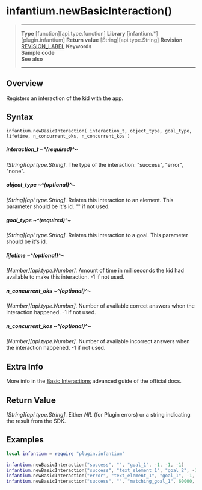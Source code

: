 # infantium.newBasicInteraction()

> --------------------- ------------------------------------------------------------------------------------------
> __Type__              [function][api.type.function]
> __Library__           [infantium.*][plugin.infantium]
> __Return value__      [String][api.type.String]
> __Revision__          [REVISION_LABEL](REVISION_URL)
> __Keywords__          
> __Sample code__       
> __See also__          
> --------------------- ------------------------------------------------------------------------------------------


## Overview

Registers an interaction of the kid with the app.

## Syntax

	infantium.newBasicInteraction( interaction_t, object_type, goal_type, lifetime, n_concurrent_oks, n_concurrent_kos )

##### interaction_t ~^(required)^~
_[String][api.type.String]._ The type of the interaction: "success", "error", "none".

##### object_type ~^(optional)^~
_[String][api.type.String]._ Relates this interaction to an element. This parameter should be it's id. "" if not used.

##### goal_type ~^(required)^~
_[String][api.type.String]._ Relates this interaction to a goal. This parameter should be it's id.

##### lifetime ~^(optional)^~
_[Number][api.type.Number]._ Amount of time in milliseconds the kid had available to make this interaction. -1 if not used.

##### n_concurrent_oks ~^(optional)^~
_[Number][api.type.Number]._ Number of available correct answers when the interaction happened. -1 if not used.

##### n_concurrent_kos ~^(optional)^~
_[Number][api.type.Number]._ Number of available incorrect answers when the interaction happened. -1 if not used.


## Extra Info

More info in the [Basic Interactions](http://infantium-sdk-docs.readthedocs.org/en/latest/advanced_guides/basic_interaction.html) advanced guide of the official docs.


## Return Value

_[String][api.type.String]._ Either *NIL* (for Plugin errors) or a string indicating the result from the SDK.


## Examples

``````lua
local infantium = require "plugin.infantium"

infantium.newBasicInteraction("success", "", "goal_1", -1, -1, -1)
infantium.newBasicInteraction("success", "text_element_1", "goal_2", -1, -1, -1);
infantium.newBasicInteraction("error", "text_element_1", "goal_1", -1, -1, -1);
infantium.newBasicInteraction("success", "", "matching_goal_1", 60000, 2, 5);
``````
